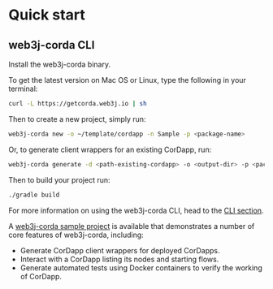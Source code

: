 Quick start
===========

web3j-corda CLI
---------

Install the web3j-corda binary.

To get the latest version on Mac OS or Linux, type the following in your terminal:

```bash
curl -L https://getcorda.web3j.io | sh
```

Then to create a new project, simply run:

```zsh
web3j-corda new -o ~/template/cordapp -n Sample -p <package-name>
```

Or, to generate client wrappers for an existing CorDapp, run:

```zsh
web3j-corda generate -d <path-existing-cordapp> -o <output-dir> -p <package-name>
```

Then to build your project run:

```zsh
./gradle build
```

For more information on using the web3j-corda CLI, head to the [CLI section](command_line_tools.md).

A [web3j-corda sample project](https://gitlab.com/web3j/corda-samples) is available that demonstrates a number of core features of web3j-corda, including:

* Generate CorDapp client wrappers for deployed CorDapps.
* Interact with a CorDapp listing its nodes and starting flows.
* Generate automated tests using Docker containers to verify the working of CorDapp. 
